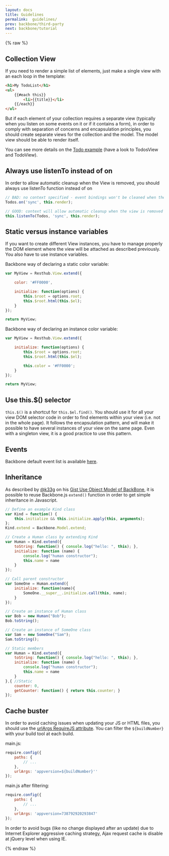 ```yaml
---
layout: docs
title: Guidelines
permalink:  guidelines/
prev: backbone/third-party
next: backbone/tutorial
---
```


<div class="toc"></div>

{% raw %}

## Collection View

If you need to render a simple list of elements, just make a single view with an each loop in the template:

```html
<h1>My TodoList</h1>
<ul>
    {{#each this}}
        <li>{{title}}</li>
    {{/each}}
</ul>
```

But if each element of your collection requires a separate view (typically when you listen on some events on it or if it contains a form), 
in order to comply with separation of concerns and encapsulation principles, you should create separate views for the collection and the model. 
The model view should be able to render itself.

You can see more details on the [Todo example](https://github.com/resthub/todo-backbone-example) (have a look to TodosView and TodoView).

## Always use listenTo instead of on

In order to allow automatic cleanup when the View is removed, you should always use listenTo function instead of on

```javascript
// BAD: no context specified - event bindings won't be cleaned when the view is removed
Todos.on('sync', this.render);

// GOOD: context will allow automatic cleanup when the view is removed
this.listenTo(Todos, 'sync', this.render);
```

## Static versus instance variables

If you want to create different View instances, you have to manage properly the DOM element where the view will be attached as
described previously. You also have to use instance variables.

Backbone way of declaring a static color variable:

```javascript
var MyView = Resthub.View.extend({

    color: '#FF0000',

    initialize: function(options) {
        this.$root = options.root;
        this.$root.html(this.$el);
    }
});

return MyView;
```

Backbone way of declaring an instance color variable:

```javascript
var MyView = Resthub.View.extend({

    initialize: function(options) {
        this.$root = options.root;
        this.$root.html(this.$el);

        this.color = '#FF0000';
    }
});

return MyView;
```

## Use this.$() selector

`this.$()` is a shortcut for `this.$el.find()`. You should use it for all your view DOM selector code in order to find elements
within your view (i.e. not in the whole page). It follows the encapsulation pattern, and will make it possible to have several
instances of your view on the same page. Even with a singleton view, it is a good practice to use this pattern.

## Events

Backbone default event list is available [here](http://backbonejs.org/#Events-catalog).

## Inheritance

As described by [@k33g](https://twitter.com/#!/k33g_org) on his [Gist Use Object Model of BackBone](https://gist.github.com/2287018),
it is possible to reuse Backbone.js `extend()` function in order to get simple inheritance in Javascript.

```javascript
// Define an example Kind class
var Kind = function() {
    this.initialize && this.initialize.apply(this, arguments);
};
Kind.extend = Backbone.Model.extend;

// Create a Human class by extending Kind
var Human = Kind.extend({
    toString: function() { console.log("hello: ", this); },
    initialize: function (name) {
        console.log("human constructor");
        this.name = name
    }
});

// Call parent constructor
var SomeOne = Human.extend({
    initialize: function(name){
        SomeOne.__super__.initialize.call(this, name);
    }
});

// Create an instance of Human class
var Bob = new Human("Bob");
Bob.toString();

// Create an instance of SomeOne class
var Sam = new SomeOne("Sam");
Sam.toString();

// Static members
var Human = Kind.extend({
    toString: function() { console.log("hello: ", this); },
    initialize: function (name) {
        console.log("human constructor");
        this.name = name
    }
},{ //Static
    counter: 0,
    getCounter: function() { return this.counter; }
});
```

## Cache buster

In order to avoid caching issues when updating your JS or HTML files, you should use the
[urlArgs RequireJS attribute](http://requirejs.org/docs/api.html#config). You can filter the `${buildNumber}` with your build tool at each build.

main.js:

```javascript
require.config({
    paths: {
        // ...
    },
    urlArgs: 'appversion=${buildNumber}''
});
```

main.js after filtering:

```javascript
require.config({
    paths: {
        // ...
    },
    urlArgs: 'appversion=738792920293847'
});
```

In order to avoid bugs (like no change displayed after an update) due to Internet Explorer aggressive caching strategy,
Ajax request cache is disable at jQuery level when using IE.

{% endraw %}